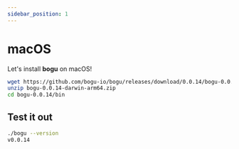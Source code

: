 ```yaml
---
sidebar_position: 1
---
```


# macOS

Let's install **bogu** on macOS!

```bash
wget https://github.com/bogu-io/bogu/releases/download/0.0.14/bogu-0.0.14-darwin-arm64.zip
unzip bogu-0.0.14-darwin-arm64.zip
cd bogu-0.0.14/bin
```

## Test it out

```bash
./bogu --version
v0.0.14
```
